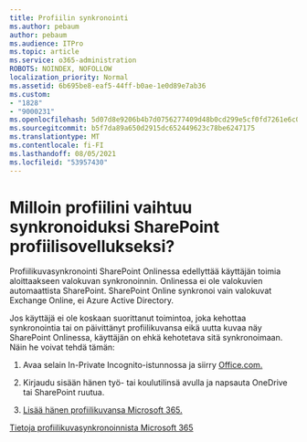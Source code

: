 ```yaml
---
title: Profiilin synkronointi
ms.author: pebaum
author: pebaum
ms.audience: ITPro
ms.topic: article
ms.service: o365-administration
ROBOTS: NOINDEX, NOFOLLOW
localization_priority: Normal
ms.assetid: 6b695be8-eaf5-44ff-b0ae-1e0d89e7ab36
ms.custom:
- "1828"
- "9000231"
ms.openlocfilehash: 5d07d8e9206b4b7d0756277409d48b0cd299e5cf0fd7261e6c0ad75dfe8648f1
ms.sourcegitcommit: b5f7da89a650d2915dc652449623c78be6247175
ms.translationtype: MT
ms.contentlocale: fi-FI
ms.lasthandoff: 08/05/2021
ms.locfileid: "53957430"
---
```

# <a name="when-do-my-profile-changes-sync-to-the-sharepoint-user-profile-application"></a>Milloin profiilini vaihtuu synkronoiduksi SharePoint profiilisovellukseksi?

Profiilikuvasynkronointi SharePoint Onlinessa edellyttää käyttäjän toimia aloittaakseen valokuvan synkronoinnin. Onlinessa ei ole valokuvien automaattista SharePoint. SharePoint Online synkronoi vain valokuvat Exchange Online, ei Azure Active Directory.

Jos käyttäjä ei ole koskaan suorittanut toimintoa, joka kehottaa synkronointia tai on päivittänyt profiilikuvansa eikä uutta kuvaa näy SharePoint Onlinessa, käyttäjän on ehkä kehotetava sitä synkronoimaan. Näin he voivat tehdä tämän:

1. Avaa selain In-Private Incognito-istunnossa ja siirry [Office.com.](https://www.office.com/)

2. Kirjaudu sisään hänen työ- tai koulutilinsä avulla ja napsauta OneDrive tai SharePoint ruutua.

3. [Lisää hänen profiilikuvansa Microsoft 365.](https://support.office.com/article/Add-your-profile-photo-to-Office-365-2eaf93fd-b3f1-43b9-9cdc-bdcd548435b7)

[Tietoja profiilikuvasynkronoinnista Microsoft 365](https://support.office.com/article/Information-about-user-profile-synchronization-in-SharePoint-Online-177eb196-5887-43c9-84c3-b98a43d35129)


